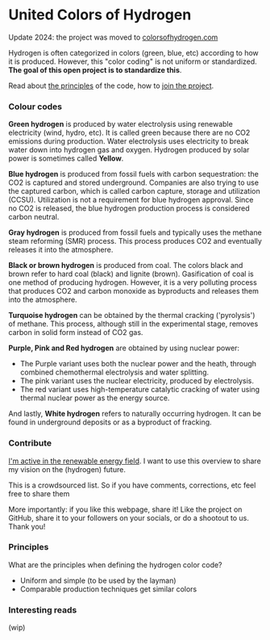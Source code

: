 # United Colors of Hydrogen
Update 2024: the project was moved to [colorsofhydrogen.com](https://www.colorsofhydrogen.com)

Hydrogen is often categorized in colors (green, blue, etc) according to how it is produced. However, this "color coding" is not uniform or standardized. **The goal of this open project is to standardize this**.

Read about [the principles](#Principles) of the code, how to [join the project](#Participate). 
### Colour codes
**Green hydrogen** is produced by water electrolysis using renewable electricity (wind, hydro, etc). It is called green because there are no CO2 emissions during production. Water electrolysis uses electricity to break water down into hydrogen gas and oxygen. Hydrogen produced by solar power is sometimes called **Yellow**.

**Blue hydrogen** is produced from fossil fuels with carbon sequestration: the CO2 is captured and stored underground. Companies are also trying to use the captured carbon, which is called carbon capture, storage and utilization (CCSU). Utilization is not a requirement for blue hydrogen approval. Since no CO2 is released, the blue hydrogen production process is considered carbon neutral.

**Gray hydrogen** is produced from fossil fuels and typically uses the methane steam reforming (SMR) process. This process produces CO2 and eventually releases it into the atmosphere.

**Black or brown hydrogen** is produced from coal. The colors black and brown refer to hard coal (black) and lignite (brown). Gasification of coal is one method of producing hydrogen. However, it is a very polluting process that produces CO2 and carbon monoxide as byproducts and releases them into the atmosphere.

**Turquoise hydrogen** can be obtained by the thermal cracking ('pyrolysis') of methane. This process, although still in the experimental stage, removes carbon in solid form instead of CO2 gas.

**Purple, Pink and Red hydrogen** are obtained by using nuclear power:
- The Purple variant uses both the nuclear power and the heath, through combined chemothermal electrolysis and water splitting. 
- The pink variant uses the nuclear electricity, produced by electrolysis.
- The red variant uses high-temperature catalytic cracking of water using thermal nuclear power as the energy source.

And lastly, **White hydrogen** refers to naturally occurring hydrogen. It can be found in underground deposits or as a byproduct of fracking.

### Contribute
[I'm active in the renewable energy field](https://www.linkedin.com/in/mdeneckere/). I want to use this overview to share my vision on the (hydrogen) future.

This is a crowdsourced list. So if you have comments, corrections, etc feel free to share them

More importantly: if you like this webpage, share it! Like the project on GitHub, share it to your followers on your socials, or do a shootout to us. Thank you!

### Principles
What are the principles when defining the hydrogen color code?
- Uniform and simple (to be used by the layman)
- Comparable production techniques get similar colors

### Interesting reads
(wip)
